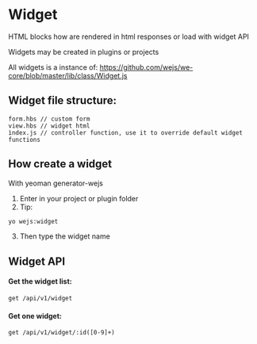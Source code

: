# Widget

HTML blocks how are rendered in html responses or load with widget API

Widgets may be created in plugins or projects

All widgets is a instance of: https://github.com/wejs/we-core/blob/master/lib/class/Widget.js

## Widget file structure:

```
form.hbs // custom form
view.hbs // widget html
ìndex.js // controller function, use it to override default widget functions
```

## How create a widget
With yeoman generator-wejs

1. Enter in your project or plugin folder
2. Tip:
```sh
yo wejs:widget
```
3. Then type the widget name

## Widget API

#### Get the widget list:
```
get /api/v1/widget
```

#### Get one widget:
```
get /api/v1/widget/:id([0-9]+)
```
